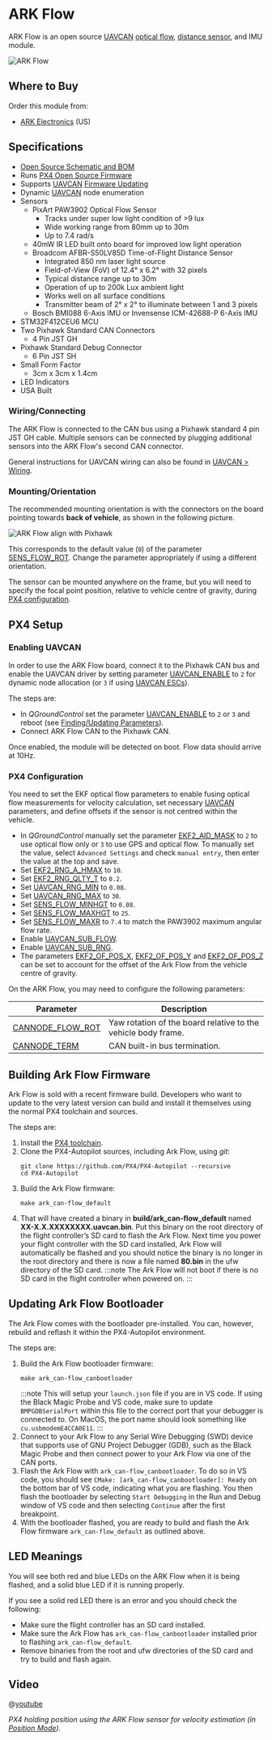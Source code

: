 # ARK Flow

ARK Flow is an open source [UAVCAN](README.md) [optical flow](../sensor/optical_flow.md), [distance sensor](../sensor/rangefinders.md), and IMU module.

![ARK Flow](../../assets/hardware/sensors/optical_flow/ark_flow.jpg)

## Where to Buy

Order this module from:

* [ARK Electronics](https://arkelectron.com/product/ark-flow/) (US)

## Specifications

* [Open Source Schematic and BOM](https://github.com/ARK-Electronics/ARK_Flow)
* Runs [PX4 Open Source Firmware](https://github.com/PX4/PX4-Autopilot/tree/main/boards/ark/can-flow)
* Supports [UAVCAN](README.md) [Firmware Updating](node_firmware.md)
* Dynamic [UAVCAN](README.md) node enumeration
* Sensors
  * PixArt PAW3902 Optical Flow Sensor
    * Tracks under super low light condition of >9 lux
    * Wide working range from 80mm up to 30m
    * Up to 7.4 rad/s
  * 40mW IR LED built onto board for improved low light operation
  * Broadcom AFBR-S50LV85D Time-of-Flight Distance Sensor
    * Integrated 850 nm laser light source
    * Field-of-View (FoV) of 12.4° x 6.2° with 32 pixels
    * Typical distance range up to 30m
    * Operation of up to 200k Lux ambient light
    * Works well on all surface conditions
    * Transmitter beam of 2° x 2° to illuminate between 1 and 3 pixels
  * Bosch BMI088 6-Axis IMU or Invensense ICM-42688-P 6-Axis IMU
* STM32F412CEU6 MCU
* Two Pixhawk Standard CAN Connectors
  * 4 Pin JST GH
* Pixhawk Standard Debug Connector
  * 6 Pin JST SH
* Small Form Factor
  * 3cm x 3cm x 1.4cm
* LED Indicators
* USA Built


### Wiring/Connecting

The ARK Flow is connected to the CAN bus using a Pixhawk standard 4 pin JST GH cable.
Multiple sensors can be connected by plugging additional sensors into the ARK Flow's second CAN connector.

General instructions for UAVCAN wiring can also be found in [UAVCAN > Wiring](../uavcan/README.md#wiring).

<a id="mounting"></a>
### Mounting/Orientation

The recommended mounting orientation is with the connectors on the board pointing towards **back of vehicle**, as shown in the following picture.

![ARK Flow align with Pixhawk](../../assets/hardware/sensors/optical_flow/ark_flow_orientation.png)

This corresponds to the default value (`0`) of the parameter [SENS_FLOW_ROT](../advanced_config/parameter_reference.md#SENS_FLOW_ROT).
Change the parameter appropriately if using a different orientation.

The sensor can be mounted anywhere on the frame, but you will need to specify the focal point position, relative to vehicle centre of gravity, during [PX4 configuration](#px4-configuration).


## PX4 Setup

### Enabling UAVCAN

In order to use the ARK Flow board, connect it to the Pixhawk CAN bus and enable the UAVCAN driver by setting parameter [UAVCAN_ENABLE](../advanced_config/parameter_reference.md#UAVCAN_ENABLE) to `2` for dynamic node allocation (or `3` if using [UAVCAN ESCs](../uavcan/escs.md)).

The steps are:
- In *QGroundControl* set the parameter [UAVCAN_ENABLE](../advanced_config/parameter_reference.md#UAVCAN_ENABLE) to `2` or `3` and reboot (see [Finding/Updating Parameters](../advanced_config/parameters.md)).
- Connect ARK Flow CAN to the Pixhawk CAN.

Once enabled, the module will be detected on boot.
Flow data should arrive at 10Hz.

### PX4 Configuration

You need to set the EKF optical flow parameters to enable fusing optical flow measurements for velocity calculation, set necessary [UAVCAN](README.md) parameters, and define offsets if the sensor is not centred within the vehicle.
- In *QGroundControl* manually set the parameter [EKF2_AID_MASK](../advanced_config/parameter_reference.md#EKF2_AID_MASK) to `2` to use optical flow only or `3` to use GPS and optical flow.
  To manually set the value, select `Advanced Settings` and check `manual entry`, then enter the value at the top and save. 
- Set [EKF2_RNG_A_HMAX](../advanced_config/parameter_reference.md#EKF2_RNG_A_HMAX) to `10`.
- Set [EKF2_RNG_QLTY_T](../advanced_config/parameter_reference.md#EKF2_RNG_QLTY_T) to `0.2`.
- Set [UAVCAN_RNG_MIN](../advanced_config/parameter_reference.md#UAVCAN_RNG_MIN) to `0.08`.
- Set [UAVCAN_RNG_MAX](../advanced_config/parameter_reference.md#UAVCAN_RNG_MAX) to `30`.
- Set [SENS_FLOW_MINHGT](../advanced_config/parameter_reference.md#SENS_FLOW_MINHGT) to `0.08`.
- Set [SENS_FLOW_MAXHGT](../advanced_config/parameter_reference.md#SENS_FLOW_MAXHGT) to `25`.
- Set [SENS_FLOW_MAXR](../advanced_config/parameter_reference.md#SENS_FLOW_MAXR) to `7.4` to match the PAW3902 maximum angular flow rate.
- Enable [UAVCAN_SUB_FLOW](../advanced_config/parameter_reference.md#UAVCAN_SUB_FLOW).
- Enable [UAVCAN_SUB_RNG](../advanced_config/parameter_reference.md#UAVCAN_SUB_RNG).
- The parameters [EKF2_OF_POS_X](../advanced_config/parameter_reference.md#EKF2_OF_POS_X), [EKF2_OF_POS_Y](../advanced_config/parameter_reference.md#EKF2_OF_POS_Y) and [EKF2_OF_POS_Z](../advanced_config/parameter_reference.md#EKF2_OF_POS_Z) can be set to account for the offset of the Ark Flow from the vehicle centre of gravity.

On the ARK Flow, you may need to configure the following parameters:

Parameter | Description
--- | ---
<a id="CANNODE_FLOW_ROT"></a>[CANNODE_FLOW_ROT](../advanced_config/parameter_reference.md#CANNODE_FLOW_ROT)  | Yaw rotation of the board relative to the vehicle body frame.
<a id="CANNODE_TERM"></a>[CANNODE_TERM](../advanced_config/parameter_reference.md#CANNODE_FLOW_ROT) | CAN built-in bus termination.


## Building Ark Flow Firmware

Ark Flow is sold with a recent firmware build.
Developers who want to update to the very latest version can build and install it themselves using the normal PX4 toolchain and sources.

The steps are:
1. Install the [PX4 toolchain](../dev_setup/dev_env.md). 
1. Clone the PX4-Autopilot sources, including Ark Flow, using *git*:
   ```
   git clone https://github.com/PX4/PX4-Autopilot --recursive
   cd PX4-Autopilot
   ```
1. Build the Ark Flow firmware:
   ```
   make ark_can-flow_default
   ```
1. That will have created a binary in **build/ark_can-flow_default** named **XX-X.X.XXXXXXXX.uavcan.bin**. Put this binary on the root directory of the flight controller’s SD card to flash the Ark Flow. Next time you power your flight controller with the SD card installed, Ark Flow will automatically be flashed and you should notice the binary is no longer in the root directory and there is now a file named **80.bin** in the ufw directory of the SD card.
    :::note
    The Ark Flow will not boot if there is no SD card in the flight controller when powered on.
    :::


## Updating Ark Flow Bootloader

The Ark Flow comes with the bootloader pre-installed. You can, however, rebuild and reflash it within the PX4-Autopilot environment.

The steps are:
1. Build the Ark Flow bootloader firmware:
   ```
   make ark_can-flow_canbootloader
   ```
   :::note
   This will setup your `launch.json` file if you are in VS code. If using the Black Magic Probe and VS code, make sure to update `BMPGDBSerialPort` within this file to the correct port that your debugger is connected to. On MacOS, the port name should look something like `cu.usbmodemE4CCA0E11`.
   :::
1. Connect to your Ark Flow to any Serial Wire Debugging (SWD) device that supports use of GNU Project Debugger (GDB), such as the Black Magic Probe and then connect power to your Ark Flow via one of the CAN ports.
1. Flash the Ark Flow with `ark_can-flow_canbootloader`. To do so in VS code, you should see `CMake: [ark_can-flow_canbootloader]: Ready` on the bottom bar of VS code, indicating what you are flashing. You then flash the bootloader by selecting `Start Debugging` in the Run and Debug window of VS code and then selecting `Continue` after the first breakpoint.
1. With the bootloader flashed, you are ready to build and flash the Ark Flow firmware `ark_can-flow_default` as outlined above.


## LED Meanings

You will see both red and blue LEDs on the ARK Flow when it is being flashed, and a solid blue LED if it is running properly.

If you see a solid red LED there is an error and you should check the following:
- Make sure the flight controller has an SD card installed.
- Make sure the Ark Flow has `ark_can-flow_canbootloader` installed prior to flashing `ark_can-flow_default`.
- Remove binaries from the root and ufw directories of the SD card and try to build and flash again.

## Video

@[youtube](https://www.youtube.com/watch?v=SAbRe1fi7bU&list=PLUepQApgwSozmwhOo-dXnN33i2nBEl1c0)
<!-- ARK Flow with PX4 Optical Flow Position Hold: 20210605 -->
*PX4 holding position using the ARK Flow sensor for velocity estimation (in [Position Mode](../flight_modes/position_mc.md)).* 
